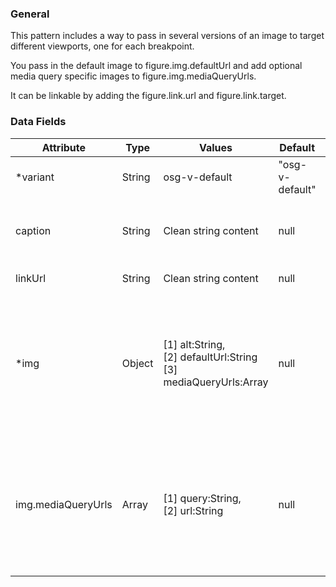 ### General
This pattern includes a way to pass in several versions of an image to target different viewports, one for each breakpoint.

You pass in the default image to figure.img.defaultUrl and add optional media query specific images to figure.img.mediaQueryUrls.

It can be linkable by adding the figure.link.url and figure.link.target.


### Data Fields
| Attribute | Type | Values | Default | Description |
|---|---|---|---|---|
| *variant | String  | osg-v-default | "osg-v-default" | Default variant |
| caption | String | Clean string content | null | Text to be displayed at the bottom of the image |
| linkUrl | String | Clean string content | null | Url of the link |
| *img | Object | [1] alt:String, <br> [2] defaultUrl:String <br> [3] mediaQueryUrls:Array | null | [1] Description of the image <br> [2] Url source of the image <br> [3] Breakpoint and url of each image |
| img.mediaQueryUrls | Array | [1] query:String, <br> [2] url:String | null | [1] Breakpoint, the format is "min-width: (value)px" or "max-width: (value)px" <br> [2] Url of the image |
